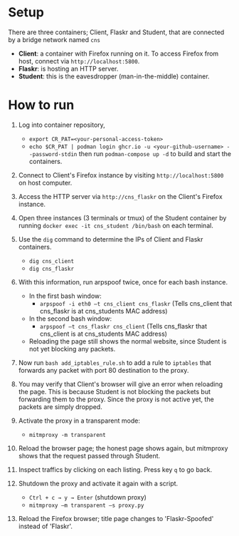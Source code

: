 # Setup
There are three containers; Client, Flaskr and Student, that are connected by a bridge network named `cns`
  * **Client**: a container with Firefox running on it. To access Firefox from host, connect via `http://localhost:5800`.
  * **Flaskr**: is hosting an HTTP server.
  * **Student**: this is the eavesdropper (man-in-the-middle) container.

# How to run
1. Log into container repository,
   - `export CR_PAT=<your-personal-access-token>`
   - `echo $CR_PAT | podman login ghcr.io -u <your-github-username> --password-stdin`
   then run `podman-compose up -d` to build and start the containers.

2. Connect to Client's Firefox instance by visiting `http://localhost:5800` on host computer.

3. Access the HTTP server via `http://cns_flaskr` on the Client's Firefox instance.

4. Open three instances (3 terminals or tmux) of the Student container by running `docker exec -it cns_student /bin/bash` on each terminal.

5. Use the `dig` command to determine the IPs of Client and Flaskr containers.
    - `dig cns_client`
    - `dig cns_flaskr`

6. With this information, run arpspoof twice, once for each bash instance.
    - In the first bash window:
        - `arpspoof -i eth0 –t cns_client cns_flaskr`  (Tells cns_client that cns_flaskr is at cns_students MAC address)
    - In the second bash window:
        - `arpspoof –t cns_flaskr cns_client`  (Tells cns_flaskr that cns_client is at cns_students MAC address)
    - Reloading the page still shows the normal website, since Student is not yet blocking any packets.

7. Now run `bash add_iptables_rule.sh` to add a rule to `iptables` that forwards any packet with port 80 destination to the proxy.

8. You may verify that Client's browser will give an error when reloading the page. This is because Student is not blocking the packets but forwarding them to the proxy. Since the proxy is not active yet, the packets are simply dropped.

9. Activate the proxy in a transparent mode:
    - `mitmproxy -m transparent`

10. Reload the browser page; the honest page shows again, but mitmproxy shows that the request passed through Student.

11. Inspect traffics by clicking on each listing. Press key `q` to go back.

12. Shutdown the proxy and activate it again with a script.
    - `Ctrl + c → y → Enter`    (shutdown proxy)
    - `mitmproxy –m transparent –s proxy.py`

13. Reload the Firefox browser; title page changes to 'Flaskr-Spoofed' instead of 'Flaskr'.
